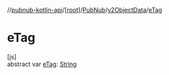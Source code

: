 //[pubnub-kotlin-api](../../../../index.md)/[[root]](../../index.md)/[PubNub](../index.md)/[v2ObjectData](index.md)/[eTag](e-tag.md)

# eTag

[js]\
abstract var [eTag](e-tag.md): [String](https://kotlinlang.org/api/core/kotlin-stdlib/kotlin/-string/index.html)
